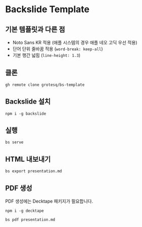 # Backslide Template

## 기본 템플릿과 다른 점

* Noto Sans KR 적용 (애플 시스템의 경우 애플 네오 고딕 우선 적용)
* 단어 단위 줄바꿈 적용 (`word-break: keep-all`)
* 기본 행간 넓힘 (`line-height: 1.3`)

## 클론

```shell
gh remote clone grotesq/bs-template
```

## Backslide 설치

```shell
npm i -g backslide
```

## 실행

```shell
bs serve
```

## HTML 내보내기

```shell
bs export presentation.md
```

## PDF 생성

PDF 생성에는 Decktape 패키지가 필요합니다.

```shell
npm i -g decktape
```

```shell
bs pdf presentation.md
```
